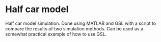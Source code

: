 # Half car model
Half car model simulation. Done using MATLAB and GSL with a script to compare the results of two simulation methods.
Can be used as a somewhat practical example of how to use GSL.
